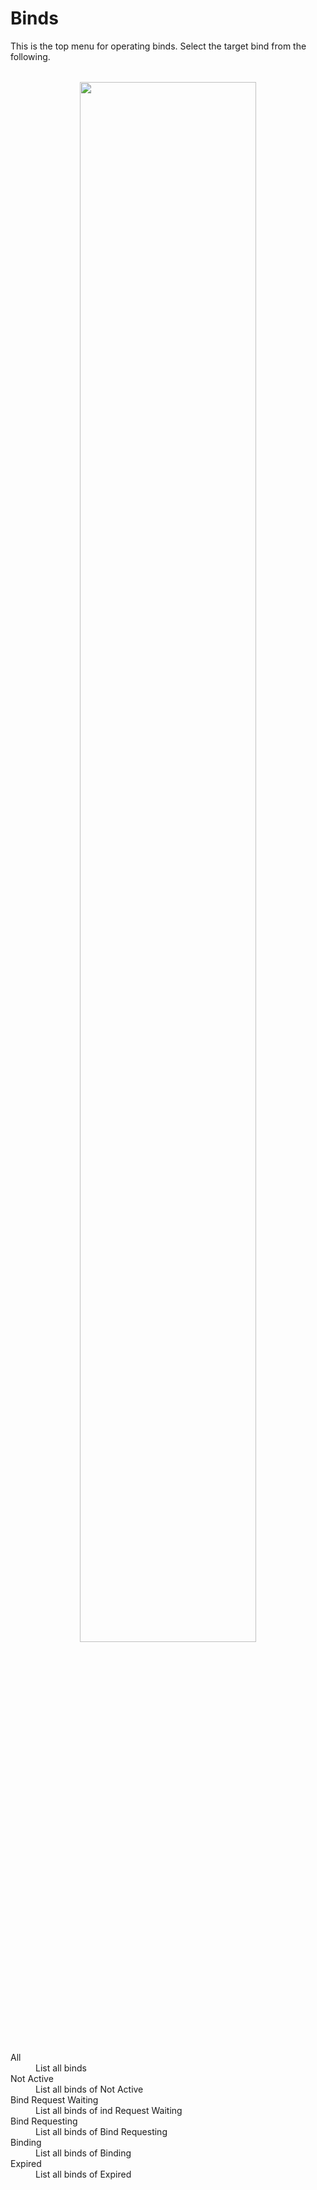 # Binds
<style>
.img-wrapper {
text-align: center;
margin: 32px;
filter: drop-shadow (10px 10px 5px silver);
}
</style>

This is the top menu for operating binds. Select the target bind from the following.
<!-- binds を操作するトップメニューです。対象の bind を下記から選択します -->

<div class="img-wrapper">
	<img src="/docs/pics/ss.2020-11-01 16.32.29.png" width="80%">  
</div>

<dl>
  <dt>All</dt>
  <dd>List all binds</dd>

  <dt>Not Active</dt>
  <dd>List all binds of Not Active</dd>

  <dt>Bind Request Waiting</dt>
  <dd>List all binds of ind Request Waiting</dd>

  <dt>Bind Requesting</dt>
  <dd>List all binds of Bind Requesting</dd>

  <dt>Binding</dt>
  <dd>List all binds of Binding</dd>

  <dt>Expired</dt>
  <dd>List all binds of Expired</dd>

</dl>

